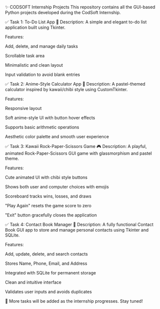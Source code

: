 ✨ CODSOFT Internship Projects
This repository contains all the GUI-based Python projects developed during the CodSoft Internship.

✅ Task 1: To-Do List App 📝
Description: A simple and elegant to-do list application built using Tkinter.

Features:

Add, delete, and manage daily tasks

Scrollable task area

Minimalistic and clean layout

Input validation to avoid blank entries

✅ Task 2: Anime-Style Calculator App 🧮
Description: A pastel-themed calculator inspired by kawaii/chibi style using CustomTkinter.

Features:

Responsive layout

Soft anime-style UI with button hover effects

Supports basic arithmetic operations

Aesthetic color palette and smooth user experience

✅ Task 3: Kawaii Rock-Paper-Scissors Game 🎮
Description: A playful, animated Rock-Paper-Scissors GUI game with glassmorphism and pastel theme.

Features:

Cute animated UI with chibi style buttons

Shows both user and computer choices with emojis

Scoreboard tracks wins, losses, and draws

"Play Again" resets the game score to zero

"Exit" button gracefully closes the application

✅ Task 4: Contact Book Manager 📇
Description: A fully functional Contact Book GUI app to store and manage personal contacts using Tkinter and SQLite.

Features:

Add, update, delete, and search contacts

Stores Name, Phone, Email, and Address

Integrated with SQLite for permanent storage

Clean and intuitive interface

Validates user inputs and avoids duplicates

🚀 More tasks will be added as the internship progresses. Stay tuned!





